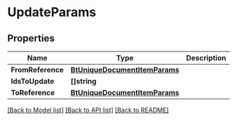 # UpdateParams

## Properties

Name | Type | Description | Notes
------------ | ------------- | ------------- | -------------
**FromReference** | [**BtUniqueDocumentItemParams**](BTUniqueDocumentItemParams.md) |  | [optional] 
**IdsToUpdate** | **[]string** |  | [optional] 
**ToReference** | [**BtUniqueDocumentItemParams**](BTUniqueDocumentItemParams.md) |  | [optional] 

[[Back to Model list]](../README.md#documentation-for-models) [[Back to API list]](../README.md#documentation-for-api-endpoints) [[Back to README]](../README.md)



